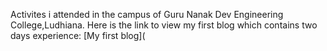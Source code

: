 Activites i attended in the campus of Guru Nanak Dev Engineering College,Ludhiana.
Here is the link to view my first blog which contains two days experience:
[My first blog](
